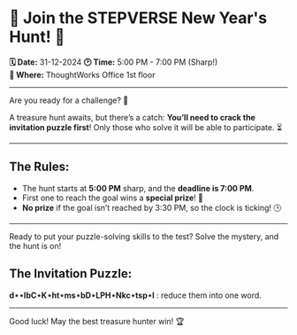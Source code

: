 # 🎉 Join the STEPVERSE New Year's Hunt! 🎉

**🗓 Date:** 31-12-2024
**🕑 Time:** 5:00 PM - 7:00 PM (Sharp!)  
**💎 Where:** ThoughtWorks Office 1st floor

---

Are you ready for a challenge? 🧐

A treasure hunt awaits, but there’s a catch: **You’ll need to crack the invitation puzzle first**! Only those who solve it will be able to participate. ⏳

---

## **The Rules:**

- The hunt starts at **5:00 PM** sharp, and the **deadline is 7:00 PM**.
- First one to reach the goal wins a **special prize**! 🎁
- **No prize** if the goal isn’t reached by 3:30 PM, so the clock is ticking! 🕒

---

Ready to put your puzzle-solving skills to the test? Solve the mystery, and the hunt is on!

## **The Invitation Puzzle:**

**d⋆⋆lbC⋆K⋆ht⋆ms⋆bD⋆LPH⋆Nkc⋆tsp⋆l** : reduce them into one word.

---

Good luck! May the best treasure hunter win! 🏆
